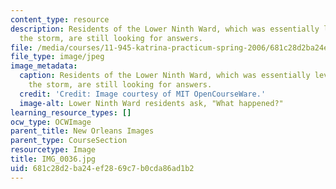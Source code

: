 ```yaml
---
content_type: resource
description: Residents of the Lower Ninth Ward, which was essentially leveled during
  the storm, are still looking for answers.
file: /media/courses/11-945-katrina-practicum-spring-2006/681c28d2ba24ef2869c7b0cda86ad1b2_IMG_0036.jpg
file_type: image/jpeg
image_metadata:
  caption: Residents of the Lower Ninth Ward, which was essentially leveled during
    the storm, are still looking for answers.
  credit: 'Credit: Image courtesy of MIT OpenCourseWare.'
  image-alt: Lower Ninth Ward residents ask, "What happened?"
learning_resource_types: []
ocw_type: OCWImage
parent_title: New Orleans Images
parent_type: CourseSection
resourcetype: Image
title: IMG_0036.jpg
uid: 681c28d2-ba24-ef28-69c7-b0cda86ad1b2
---
```

